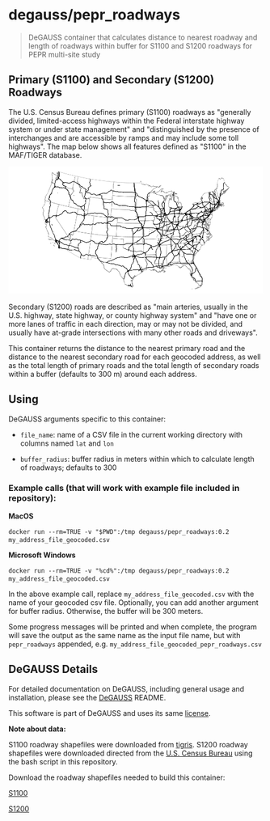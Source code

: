 # degauss/pepr_roadways

> DeGAUSS container that calculates distance to nearest roadway and length of roadways within buffer for S1100 and S1200 roadways for PEPR multi-site study

## Primary (S1100) and Secondary (S1200) Roadways

The U.S. Census Bureau defines primary (S1100) roadways as "generally divided, limited-access highways within the Federal interstate highway system or under state management" and "distinguished by the presence of interchanges and are accessible by ramps and may include some toll highways". The map below shows all features defined as "S1100" in the MAF/TIGER database. 

![](figs/us_primary_roads.png)

Secondary (S1200) roads are described as "main arteries, usually in the U.S. highway, state highway, or county highway system" and "have one or more lanes of traffic in each direction, may or may not be divided, and usually have at-grade intersections with many other roads and driveways".

This container returns the distance to the nearest primary road and the distance to the nearest secondary road for each geocoded address, as well as the total length of primary roads and the total length of secondary roads within a buffer (defaults to 300 m) around each address. 

## Using

DeGAUSS arguments specific to this container:

- `file_name`: name of a CSV file in the current working directory with columns named `lat` and `lon`

- `buffer_radius`: buffer radius in meters within which to calculate length of roadways; defaults to 300

### Example calls (that will work with example file included in repository):

**MacOS**

```
docker run --rm=TRUE -v "$PWD":/tmp degauss/pepr_roadways:0.2 my_address_file_geocoded.csv
```

**Microsoft Windows**

```
docker run --rm=TRUE -v "%cd%":/tmp degauss/pepr_roadways:0.2 my_address_file_geocoded.csv
```

In the above example call, replace `my_address_file_geocoded.csv` with the name of your geocoded csv file. Optionally, you can add another argument for buffer radius.  Otherwise, the buffer will be 300 meters.

Some progress messages will be printed and when complete, the program will save the output as the same name as the input file name, but with `pepr_roadways` appended, e.g. `my_address_file_geocoded_pepr_roadways.csv`

## DeGAUSS Details

For detailed documentation on DeGAUSS, including general usage and installation, please see the [DeGAUSS](https://github.com/cole-brokamp/DeGAUSS) README.

This software is part of DeGAUSS and uses its same [license](https://github.com/cole-brokamp/DeGAUSS/blob/master/LICENSE.txt).

**Note about data:** 

S1100 roadway shapefiles were downloaded from [tigris](https://github.com/walkerke/tigris). S1200 roadway shapefiles were downloaded directed from the [U.S. Census Bureau](ftp://ftp2.census.gov/geo/tiger/TIGER2018/ROADS/) using the bash script in this repository.

Download the roadway shapefiles needed to build this container:

[S1100](https://s3.amazonaws.com/geomarker.grapph/roads/roads1100_sp_5072.rds)

[S1200](https://s3.amazonaws.com/geomarker.grapph/roads/roads1200_sp_5072.rds)

